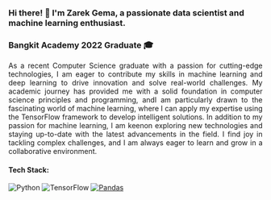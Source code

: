 

<!-- Bio -->
### Hi there! 👋 I'm Zarek Gema, a passionate data scientist and machine learning enthusiast. 
### Bangkit Academy 2022 Graduate 🎓


<!-- GitHub Stats 
![GitHub Stats](https://github-readme-stats.vercel.app/api?username=gani88&show_icons=true&theme=radical)
-->
<p style="text-align: justify;">
As a recent Computer Science graduate with a passion for cutting-edge technologies, I am eager to contribute my skills in machine learning
and deep learning to drive innovation and solve real-world challenges. My academic journey has provided me with a solid foundation in
computer science principles and programming, andI am particularly drawn to the fascinating world of machine learning, where I can apply
my expertise using the TensorFlow framework to develop intelligent solutions. In addition to my passion for machine learning, I am keenon
exploring new technologies and staying up-to-date with the latest advancements in the field. I find joy in tackling complex challenges, and I
am always eager to learn and grow in a collaborative environment.
</p>


<!-- Tech Stack Badges -->
#### Tech Stack:
![Python](https://img.shields.io/badge/-Python-blue?style=flat-square&logo=python&logoColor=white)
![TensorFlow](https://img.shields.io/badge/-TensorFlow-orange?style=flat-square&logo=tensorflow&logoColor=white)
[![Pandas](https://img.shields.io/badge/-pandas-blue?style=flat-square&logo=pandas&logoColor=white)](https://pandas.pydata.org/)


